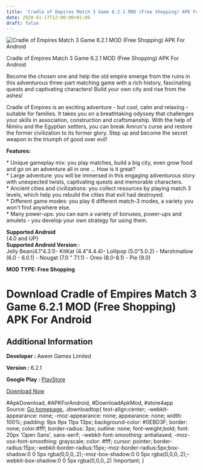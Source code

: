 ```yaml
---
title: 'Cradle of Empires Match 3 Game 6.2.1 MOD (Free Shopping) APK For Android'
date: 2020-01-17T12:00:00+01:00
draft: false
---
```


![Cradle of Empires Match 3 Game 6.2.1 MOD (Free Shopping) APK For Android](https://i0.wp.com/apkhome.net/wp-content/uploads/2020/01/Cradle-of-Empires-Match-3-Game-6.2.1-MOD-Free-Shopping.png "Cradle of Empires Match 3 Game 6.2.1 MOD (Free Shopping) APK For Android")

  

Cradle of Empires Match 3 Game 6.2.1 MOD (Free Shopping) APK For Android

Become the chosen one and help the old empire emerge from the ruins in this adventurous three-part matching game with a rich history, fascinating quests and captivating characters! Build your own city and rise from the ashes!

Cradle of Empires is an exciting adventure - but cool, calm and relaxing - suitable for families. It takes you on a breathtaking odyssey that challenges your skills in association, construction and craftsmanship. With the help of Nimiru and the Egyptian settlers, you can break Amrun's curse and restore the former civilization to its former glory. Step up and become the secret weapon in the triumph of good over evil!

**Features:**

\* Unique gameplay mix: you play matches, build a big city, even grow food and go on an adventure all in one ... How is it great?  
\* Large adventure: you will be immersed in this engaging adventurous story with unexpected twists, captivating quests and memorable characters.  
\* Ancient cities and civilizations: you collect resources by playing match 3 levels, which help you rebuild the cities that evil had destroyed.  
\* Different game modes: you play 6 different match-3 modes, a variety you won't find anywhere else.  
\* Many power-ups: you can earn a variety of bonuses, power-ups and amulets - you develop your own strategy for using them.

**Supported Android**  
{4.0 and UP}  
**Supported Android Version**:-  
Jelly Bean(4.1"4.3.1)- KitKat (4.4"4.4.4)- Lollipop (5.0"5.0.2) - Marshmallow (6.0 - 6.0.1) - Nougat (7.0 " 7.1.1) - Oreo (8.0-8.1) - Pie (9.0)

**MOD TYPE: Free Shopping**

Download Cradle of Empires Match 3 Game 6.2.1 MOD (Free Shopping) APK For Android
=================================================================================

Additional Information
----------------------

**Developer :** Awem Games Limited

**Version :** 6.2.1

**Google Play :** [PlayStore](https://play.google.com/store/apps/details?id=com.awem.cradleofempires.andr)

  

[Download Now](https://store4app.co/post/cradle-of-empires-match-3-game-6-2-1-mod-free-shopping-apk-for-android_1578405364)

  
#ApkDownload, #APKForAndroid, #DownloadApkMod, #store4app  
Source: [Go homepage.](https://store4app.co/post/cradle-of-empires-match-3-game-6-2-1-mod-free-shopping-apk-for-android_1578405364) .downloadtop{ text-align:center; -webkit-appearance: none; -moz-appearance: none; appearance: none; width: 100%; padding: 9px 9px 11px 13px; background-color: #0EBD3F; border: none; color:#fff; border-radius: 3px; outline: none; font-weight;bold; font: 20px 'Open Sans', sans-serif; -webkit-font-smoothing: antialiased; -moz-osx-font-smoothing: grayscale; color: #fff; cursor: pointer; border-radius:15px;-webkit-border-radius:15px;-moz-border-radius:5px;box-shadow:0 0 5px rgba(0,0,0,.2);-moz-box-shadow:0 0 5px rgba(0,0,0,.2);-webkit-box-shadow:0 0 5px rgba(0,0,0,.2) !important; }